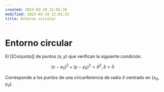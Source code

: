 ```yaml
---
created: 2025-03-19 21:56:39
modified: 2025-03-19 22:01:33
title: Entorno circular
---
```


# Entorno circular

El [[Conjunto]] de puntos $(x, y)$ que verifican la siguiente condición.

$$
(x - x_0)^2 + (y - y_0)^2 < \delta^2, \delta > 0
$$

Corresponde a los puntos de una circunferencia de radio $\delta$ centrado en $(x_0, y_0)$.
